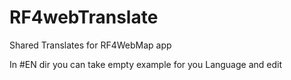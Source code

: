 # RF4webTranslate
Shared Translates for RF4WebMap app

In #EN dir you can take empty example for you Language and edit
